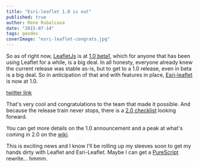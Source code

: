 ```yaml
---
title: "Esri-leaflet 1.0 is out"
published: true
author: Rene Rubalcava
date: "2015-07-14"
tags: geodev
coverImage: "esri-leaflet-congrats.jpg"
---
```


So as of right now, [LeafletJs](http://leafletjs.com/) is at [1.0 beta1](https://github.com/Leaflet/Leaflet/releases), which for anyone that has been using Leaflet for a while, is a big deal. In all honesty, everyone already knew the current release was stable as-is, but to get to a 1.0 release, even in beta is a big deal. So in anticipation of that and with features in place, [Esri-leaflet](http://esri.github.io/esri-leaflet/) is now at 1.0.

[twitter link](https://t.co/tEg2vLSwpd)

That's very cool and congratulations to the team that made it possible. And because the release train never stops, there is a [2.0 checklist](https://github.com/Esri/esri-leaflet/issues/571) looking forward.

You can get more details on the 1.0 announcement and a peak at what's coming in 2.0 on the [wiki](https://github.com/Esri/esri-leaflet/wiki/Esri-Leaflet-1.0.0-Announcement).

This is exciting news and I know I'll be rolling up my sleeves soon to get my hands dirty with Leaflet and Esri-Leaflet. Maybe I can get a [PureScript](http://www.purescript.org/) rewrite... hmmm.
